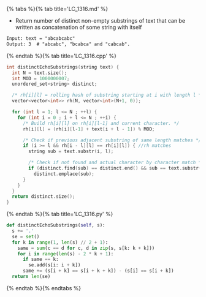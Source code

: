 {% tabs %}{% tab title='LC_1316.md' %}

* Return number of distinct non-empty substrings of text that can be written as concatenation of some string with itself

```txt
Input: text = "abcabcabc"
Output: 3  # "abcabc", "bcabca" and "cabcab".
```

{% endtab %}{% tab title='LC_1316.cpp' %}

```cpp
int distinctEchoSubstrings(string text) {
  int N = text.size();
  int MOD = 1000000007;
  unordered_set<string> distinct;

  /* rh[i][l] = rolling hash of substring starting at i with length l */
  vector<vector<int>> rh(N, vector<int>(N+1, 0));

  for (int l = 1; l <= N ; ++l) {
    for (int i = 0 ; i + l <= N ; ++i) {
      /* Build rh[i][l] on rh[i][l-1] and current character. */
      rh[i][l] = (rh[i][l-1] + text[i + l - 1]) % MOD;

      /* Check if previous adjacent substring of same length matches */
      if (i >= l && rh[i - l][l] == rh[i][l]) { //rh matches
        string sub = text.substr(i, l);

        /* Check if not found and actual character by character match */
        if (distinct.find(sub) == distinct.end() && sub == text.substr(i - l, l))
          distinct.emplace(sub);
      }
    }
  }
  return distinct.size();
}
```

{% endtab %}{% tab title='LC_1316.py' %}

```py
def distinctEchoSubstrings(self, s):
  s += '.'
  se = set()
  for k in range(1, len(s) // 2 + 1):
    same = sum(c == d for c, d in zip(s, s[k: k + k]))
    for i in range(len(s) - 2 * k + 1):
      if same == k:
        se.add(s[i: i + k])
      same += (s[i + k] == s[i + k + k]) - (s[i] == s[i + k])
  return len(se)
```

{% endtab %}{% endtabs %}
